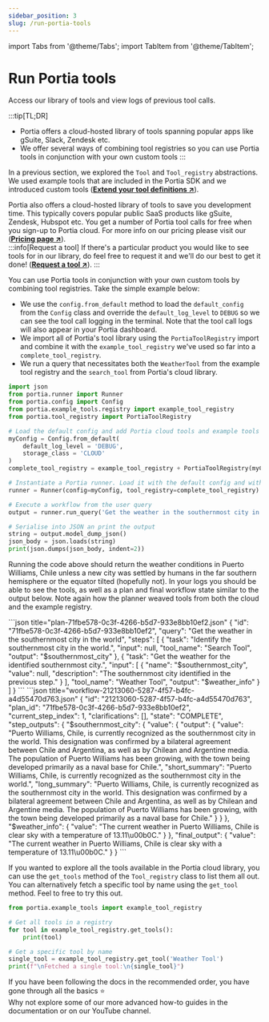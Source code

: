 ```yaml
---
sidebar_position: 3
slug: /run-portia-tools
---
```


import Tabs from '@theme/Tabs';
import TabItem from '@theme/TabItem';

# Run Portia tools
Access our library of tools and view logs of previous tool calls.

:::tip[TL;DR]
- Portia offers a cloud-hosted library of tools spanning popular apps like gSuite, Slack, Zendesk etc.
- We offer several ways of combining tool registries so you can use Portia tools in conjunction with your own custom tools
:::

In a previous section, we explored the `Tool` and `Tool_registry` abstractions. We used example tools that are included in the Portia SDK and we introduced custom tools (<a href="product/Plan%20and%20run%20workflows/Extend%20your%20tool%20registry" target="_blank">**Extend your tool definitions ↗**</a>). 

Portia also offers a cloud-hosted library of tools to save you development time. This typically covers popular public SaaS products like gSuite, Zendesk, Hubspot etc. You get a number of Portia tool calls for free when you sign-up to Portia cloud. For more info on our pricing please visit our  (<a href="https://www.porita.dev" target="_blank">**Pricing page ↗**</a>).  
:::info[Request a tool]
If there's a particular product you would like to see tools for in our library, do feel free to request it and we'll do our best to get it done! (<a href="https://tally.so/r/wzWAAg" target="_blank">**Request a tool ↗**</a>).
:::

You can use Portia tools in conjunction with your own custom tools by combining tool registries. Take the simple example below:
- We use the `config.from_default` method to load the `default_config` from the `Config` class and override the `default_log_level` to `DEBUG` so we can see the tool call logging in the terminal. Note that the tool call logs will also appear in your Portia dashboard.
- We import all of Portia's tool library using the `PortiaToolRegistry` import and combine it with the `example_tool_registry` we've used so far into a `complete_tool_registry`.
- We run a query that necessitates both the `WeatherTool` from the example tool registry and the `search_tool` from Portia's cloud library.
```python title="main.py"
import json
from portia.runner import Runner
from portia.config import Config
from portia.example_tools.registry import example_tool_registry
from portia.tool_registry import PortiaToolRegistry

# Load the default config and add Portia cloud tools and example tools into one registry
myConfig = Config.from_default(
    default_log_level = 'DEBUG',
    storage_class = 'CLOUD'
)
complete_tool_registry = example_tool_registry + PortiaToolRegistry(myConfig)

# Instantiate a Portia runner. Load it with the default config and with the tools above
runner = Runner(config=myConfig, tool_registry=complete_tool_registry)

# Execute a workflow from the user query
output = runner.run_query('Get the weather in the southernmost city in the world')

# Serialise into JSON an print the output
string = output.model_dump_json()
json_body = json.loads(string)
print(json.dumps(json_body, indent=2))
```

Running the code above should return the weather conditions in Puerto Williams, Chile unless a new city was settled by humans in the far southern hemisphere or the equator tilted (hopefully not). In your logs you should be able to see the tools, as well as a plan and final workflow state similar to the output below. Note again how the planner weaved tools from both the cloud and the example registry.

<Tabs>
  <TabItem value="plan" label="Generated plan">
    ```json title="plan-71fbe578-0c3f-4266-b5d7-933e8bb10ef2.json"
    {
        "id": "71fbe578-0c3f-4266-b5d7-933e8bb10ef2",
        "query": "Get the weather in the southernmost city in the world",
        "steps": [
            {
                "task": "Identify the southernmost city in the world.",
                "input": null,
                "tool_name": "Search Tool",
                "output": "$southernmost_city"
            },
            {
                "task": "Get the weather for the identified southernmost city.",
                "input": [
                    {
                        "name": "$southernmost_city",
                        "value": null,
                        "description": "The southernmost city identified in the previous step."
                    }
                ],
                "tool_name": "Weather Tool",
                "output": "$weather_info"
            }
        ]
    }
    ```
  </TabItem>
    <TabItem value="workflow" label="Workflow in final state">
    ```json title="workflow-21213060-5287-4f57-b4fc-a4d55470d763.json"
    {
        "id": "21213060-5287-4f57-b4fc-a4d55470d763",
        "plan_id": "71fbe578-0c3f-4266-b5d7-933e8bb10ef2",
        "current_step_index": 1,
        "clarifications": [],
        "state": "COMPLETE",
        "step_outputs": {
            "$southernmost_city": {
            "value": {
                "output": {
                "value": "Puerto Williams, Chile, is currently recognized as the southernmost city in the world. This designation was confirmed by a bilateral agreement between Chile and Argentina, as well as by Chilean and Argentine media. The population of Puerto Williams has been growing, with the town being developed primarily as a naval base for Chile.",
                "short_summary": "Puerto Williams, Chile, is currently recognized as the southernmost city in the world.",
                "long_summary": "Puerto Williams, Chile, is currently recognized as the southernmost city in the world. This designation was confirmed by a bilateral agreement between Chile and Argentina, as well as by Chilean and Argentine media. The population of Puerto Williams has been growing, with the town being developed primarily as a naval base for Chile."
                }
            }
            },
            "$weather_info": {
            "value": "The current weather in Puerto Williams, Chile is clear sky with a temperature of 13.11\u00b0C."
            }
        },
        "final_output": {
            "value": "The current weather in Puerto Williams, Chile is clear sky with a temperature of 13.11\u00b0C."
        }
    }
    ```
  </TabItem>
</Tabs>

If you wanted to explore all the tools available in the Portia cloud library, you can use the `get_tools` method of the `Tool_registry` class to list them all out. You can alternatively fetch a specific tool by name using the `get_tool` method. Feel to free to try this out.
```python
from portia.example_tools import example_tool_registry

# Get all tools in a registry
for tool in example_tool_registry.get_tools():
    print(tool)

# Get a specific tool by name
single_tool = example_tool_registry.get_tool('Weather Tool')
print(f"\nFetched a single tool:\n{single_tool}")
```

If you have been following the docs in the recommended order, you have gone through all the basics :star: <br/>
Why not explore some of our more advanced how-to guides in the documentation or on our YouTube channel.